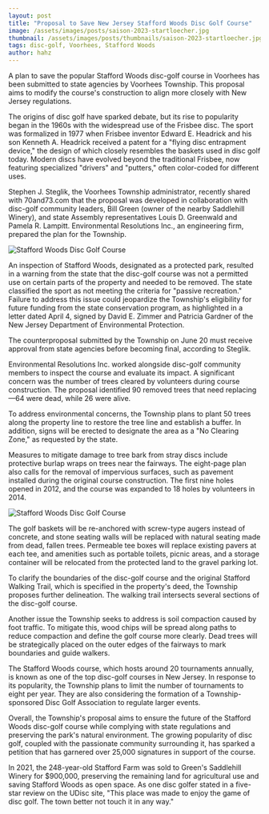 ```yaml
---
layout: post
title: "Proposal to Save New Jersey Stafford Woods Disc Golf Course"
image: /assets/images/posts/saison-2023-startloecher.jpg
thumbnail: /assets/images/posts/thumbnails/saison-2023-startloecher.jpg
tags: disc-golf, Voorhees, Stafford Woods
author: hahz
---
```


A plan to save the popular Stafford Woods disc-golf course in Voorhees has been submitted to state agencies by Voorhees Township. This proposal aims to modify the course's construction to align more closely with New Jersey regulations.

The origins of disc golf have sparked debate, but its rise to popularity began in the 1960s with the widespread use of the Frisbee disc. The sport was formalized in 1977 when Frisbee inventor Edward E. Headrick and his son Kenneth A. Headrick received a patent for a "flying disc entrapment device," the design of which closely resembles the baskets used in disc golf today. Modern discs have evolved beyond the traditional Frisbee, now featuring specialized "drivers" and "putters," often color-coded for different uses.

Stephen J. Steglik, the Voorhees Township administrator, recently shared with 70and73.com that the proposal was developed in collaboration with disc-golf community leaders, Bill Green (owner of the nearby Saddlehill Winery), and state Assembly representatives Louis D. Greenwald and Pamela R. Lampitt. Environmental Resolutions Inc., an engineering firm, prepared the plan for the Township.

![Stafford Woods Disc Golf Course](https://bloximages.newyork1.vip.townnews.com/70and73.com/content/tncms/assets/v3/editorial/b/10/b105f948-411b-11ef-9187-b339fb876cc6/669280d228a08.image.png?resize=613%2C1037 "Stafford Woods Course")

An inspection of Stafford Woods, designated as a protected park, resulted in a warning from the state that the disc-golf course was not a permitted use on certain parts of the property and needed to be removed. The state classified the sport as not meeting the criteria for "passive recreation." Failure to address this issue could jeopardize the Township's eligibility for future funding from the state conservation program, as highlighted in a letter dated April 4, signed by David E. Zimmer and Patricia Gardner of the New Jersey Department of Environmental Protection.

The counterproposal submitted by the Township on June 20 must receive approval from state agencies before becoming final, according to Steglik.

Environmental Resolutions Inc. worked alongside disc-golf community members to inspect the course and evaluate its impact. A significant concern was the number of trees cleared by volunteers during course construction. The proposal identified 90 removed trees that need replacing—64 were dead, while 26 were alive.

To address environmental concerns, the Township plans to plant 50 trees along the property line to restore the tree line and establish a buffer. In addition, signs will be erected to designate the area as a "No Clearing Zone," as requested by the state.

Measures to mitigate damage to tree bark from stray discs include protective burlap wraps on trees near the fairways. The eight-page plan also calls for the removal of impervious surfaces, such as pavement installed during the original course construction. The first nine holes opened in 2012, and the course was expanded to 18 holes by volunteers in 2014.

![Stafford Woods Disc Golf Course](https://bloximages.newyork1.vip.townnews.com/70and73.com/content/tncms/assets/v3/editorial/1/2f/12f2e858-4074-11ef-b594-c373ee718e19/6691679b02758.image.jpg?resize=1895%2C739 "Stafford Woods Course")

The golf baskets will be re-anchored with screw-type augers instead of concrete, and stone seating walls will be replaced with natural seating made from dead, fallen trees. Permeable tee boxes will replace existing pavers at each tee, and amenities such as portable toilets, picnic areas, and a storage container will be relocated from the protected land to the gravel parking lot.

To clarify the boundaries of the disc-golf course and the original Stafford Walking Trail, which is specified in the property's deed, the Township proposes further delineation. The walking trail intersects several sections of the disc-golf course.

Another issue the Township seeks to address is soil compaction caused by foot traffic. To mitigate this, wood chips will be spread along paths to reduce compaction and define the golf course more clearly. Dead trees will be strategically placed on the outer edges of the fairways to mark boundaries and guide walkers.

The Stafford Woods course, which hosts around 20 tournaments annually, is known as one of the top disc-golf courses in New Jersey. In response to its popularity, the Township plans to limit the number of tournaments to eight per year. They are also considering the formation of a Township-sponsored Disc Golf Association to regulate larger events.

Overall, the Township's proposal aims to ensure the future of the Stafford Woods disc-golf course while complying with state regulations and preserving the park's natural environment. The growing popularity of disc golf, coupled with the passionate community surrounding it, has sparked a petition that has garnered over 25,000 signatures in support of the course.

In 2021, the 248-year-old Stafford Farm was sold to Green's Saddlehill Winery for $900,000, preserving the remaining land for agricultural use and saving Stafford Woods as open space. As one disc golfer stated in a five-star review on the UDisc site, "This place was made to enjoy the game of disc golf. The town better not touch it in any way."
